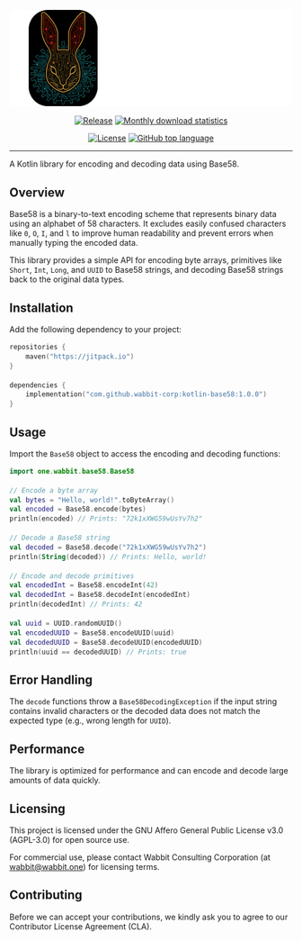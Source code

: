 <p align=center><img src=".banner.png"/></p>

<p align=center>
    <a href="https://jitpack.io/#wabbit-corp/kotlin-base58/"><img src="https://jitpack.io/v/wabbit-corp/kotlin-base58.svg" alt="Release"></a>
    <a href="https://jitpack.io/#wabbit-corp/kotlin-base58/"><img src="https://jitpack.io/v/wabbit-corp/kotlin-base58/month.svg" alt="Monthly download statistics"></a>
</p>

<p align=center>
    <a href="https://github.com/wabbit-corp/kotlin-base58/blob/main/LICENSE.md"><img src="https://img.shields.io/github/license/wabbit-corp/kotlin-base58" alt="License"></a>
    <a href="https://github.com/wabbit-corp/kotlin-base58"><img src="https://img.shields.io/github/languages/top/wabbit-corp/kotlin-base58" alt="GitHub top language"></a>
</p>

---

A Kotlin library for encoding and decoding data using Base58.

## Overview

Base58 is a binary-to-text encoding scheme that represents binary data using an alphabet of 58 characters. It excludes easily confused characters like `0`, `O`, `I`, and `l` to improve human readability and prevent errors when manually typing the encoded data.

This library provides a simple API for encoding byte arrays, primitives like `Short`, `Int`, `Long`, and `UUID` to Base58 strings, and decoding Base58 strings back to the original data types.

## Installation

Add the following dependency to your project:

```kotlin
repositories {
    maven("https://jitpack.io")
}

dependencies {
    implementation("com.github.wabbit-corp:kotlin-base58:1.0.0")
}
```

## Usage
Import the `Base58` object to access the encoding and decoding functions:
```kotlin
import one.wabbit.base58.Base58

// Encode a byte array
val bytes = "Hello, world!".toByteArray()
val encoded = Base58.encode(bytes)
println(encoded) // Prints: "72k1xXWG59wUsYv7h2"

// Decode a Base58 string
val decoded = Base58.decode("72k1xXWG59wUsYv7h2")
println(String(decoded)) // Prints: Hello, world!

// Encode and decode primitives
val encodedInt = Base58.encodeInt(42)
val decodedInt = Base58.decodeInt(encodedInt)
println(decodedInt) // Prints: 42

val uuid = UUID.randomUUID()
val encodedUUID = Base58.encodeUUID(uuid)
val decodedUUID = Base58.decodeUUID(encodedUUID)
println(uuid == decodedUUID) // Prints: true
```

## Error Handling
The `decode` functions throw a `Base58DecodingException` if the input string contains invalid characters or the decoded data does not match the expected type (e.g., wrong length for `UUID`).

## Performance
The library is optimized for performance and can encode and decode large amounts of data quickly.

## Licensing

This project is licensed under the GNU Affero General Public License v3.0 (AGPL-3.0) for open source use.

For commercial use, please contact Wabbit Consulting Corporation (at wabbit@wabbit.one) for licensing terms.

## Contributing

Before we can accept your contributions, we kindly ask you to agree to our Contributor License Agreement (CLA).

